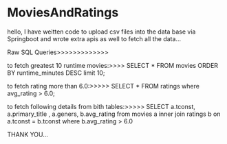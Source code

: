 # MoviesAndRatings

hello, I have weitten code to upload csv files into the data base via Springboot and wrote extra apis as well to fetch all the data...

Raw SQL Queries>>>>>>>>>>>>>

to fetch greatest 10 runtime movies:>>>> SELECT * FROM movies ORDER BY runtime_minutes DESC limit 10;

to fetch rating more than 6.0:>>>>> SELECT * FROM ratings where avg_rating > 6.0;

to fetch following details from bith tables:>>>>> SELECT a.tconst, a.primary_title , a.geners, b.avg_rating from movies a inner join ratings b on a.tconst = b.tconst where b.avg_rating > 6.0

THANK YOU...
